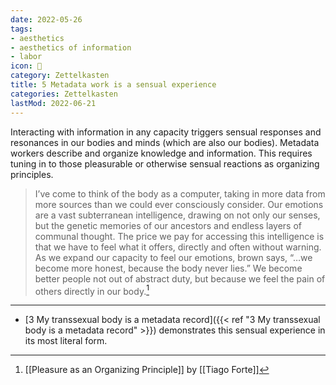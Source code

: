 ```yaml
---
date: 2022-05-26
tags:
- aesthetics
- aesthetics of information
- labor
icon: 🔖
category: Zettelkasten
title: 5 Metadata work is a sensual experience
categories: Zettelkasten
lastMod: 2022-06-21
---
```

Interacting with information in any capacity triggers sensual responses and resonances in our bodies and minds (which are also our bodies). Metadata workers describe and organize knowledge and information. This requires tuning in to those pleasurable or otherwise sensual reactions as organizing principles.

> I’ve come to think of the body as a computer, taking in more data from more sources than we could ever consciously consider. Our emotions are a vast subterranean intelligence, drawing on not only our senses, but the genetic memories of our ancestors and endless layers of communal thought.
The price we pay for accessing this intelligence is that we have to feel what it offers, directly and often without warning. As we expand our capacity to feel our emotions, brown says, “…we become more honest, because the body never lies.” We become better people not out of abstract duty, but because we feel the pain of others directly in our body.[^1]

[^1]: [[Pleasure as an Organizing Principle]] by [[Tiago Forte]]

-----

- [3 My transsexual body is a metadata record]({{< ref "3 My transsexual body is a metadata record" >}}) demonstrates this sensual experience in its most literal form.
